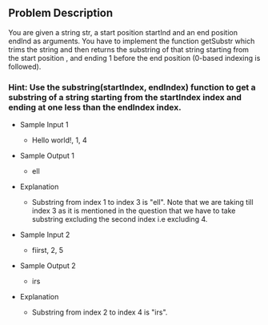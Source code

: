 ## Problem Description
You are given a string str, a start position startInd and an end position endInd as arguments. You have to implement the function getSubstr which trims the string and then returns the substring of that string starting from the start position , and ending 1 before the end position (0-based indexing is followed).


### Hint: Use the substring(startIndex, endIndex) function to get a substring of a string starting from the startIndex index and ending at one less than the endIndex index.


- Sample Input 1 

  - Hello world!, 1, 4


- Sample Output 1

  - ell


- Explanation

  - Substring from index 1 to index 3 is "ell". Note that we are taking till index 3 as it is mentioned in the question that we have to take substring excluding the second index i.e excluding 4.


- Sample Input 2
  - fiirst, 2, 5


- Sample Output 2
  - irs


- Explanation
  - Substring from index 2 to index 4 is "irs".
